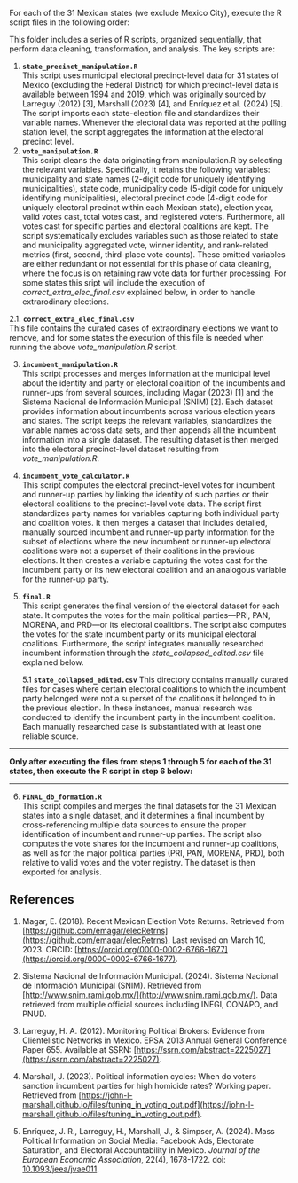 


For each of the 31 Mexican states (we exclude Mexico City), execute the R script files in the following order:

This folder includes a series of R scripts, organized sequentially, that perform data cleaning, transformation, and analysis. The key scripts are:

1. **`state_precinct_manipulation.R`**  
This script uses municipal electoral precinct-level data for 31 states of Mexico (excluding the Federal District) for which precinct-level data is available between 1994 and 2019, which was originally sourced by  Larreguy (2012) [3], Marshall (2023) [4], and Enríquez et al. (2024) [5]. The script imports each state-election file and standardizes their variable names. Whenever the electoral data was reported at the polling station level, the script aggregates the information at the electoral precinct level.
2. **`vote_manipulation.R`**  
This script cleans the data originating from manipulation.R by selecting the relevant variables. Specifically, it retains the following variables: municipality and state names (2-digit code for uniquely identifying municipalities), state code, municipality code (5-digit code for uniquely identifying municipalities), electoral precinct code (4-digit code for uniquely electoral precinct within each Mexican state), election year, valid votes cast, total votes cast, and registered voters. Furthermore, all votes cast for specific parties and electoral coalitions are kept. The script systematically excludes variables such as those related to state and municipality aggregated vote, winner identity, and rank-related metrics (first, second, third-place vote counts). These omitted variables are either redundant or not essential for this phase of data cleaning, where the focus is on retaining raw vote data for further processing. For some states this sript will include the execution of *correct\_extra\_elec\_final.csv* explained below, in order to handle extrarodinary elections.


  2.1. **`correct_extra_elec_final.csv`**  
  This file contains the curated cases of extraordinary elections we want to remove, and for some states the execution of this file is needed when running the above *vote_manipulation.R* script.
  
3. **`incumbent_manipulation.R`**  
This script processes and merges information at the municipal level about the identity and party or electoral coalition of the incumbents and runner-ups from several sources, including Magar (2023) [1] and the Sistema Nacional de Información Municipal (SNIM) [2]. Each dataset provides information about incumbents across various election years and states. The script keeps the relevant variables, standardizes the variable names across data sets, and then appends all the incumbent information into a single dataset. The resulting dataset is then merged into the electoral precinct-level dataset resulting from *vote_manipulation.R*.

5. **`incumbent_vote_calculator.R`**  
This script computes the electoral precinct-level votes for incumbent and runner-up parties by linking the identity of such parties or their electoral coalitions to the precinct-level vote data.  The script first standardizes party names for variables capturing both individual party and coalition votes.  It then merges a dataset that includes detailed, manually sourced incumbent and runner-up party information for the subset of elections where the new incumbent or runner-up electoral coalitions were not a superset of their coalitions in the previous elections. It then creates a variable capturing the votes cast for the incumbent party or its new electoral coalition and an analogous variable for the runner-up party.

7. **`final.R`**  
This script generates the final version of the electoral dataset for each state. It computes the votes for the main political parties—PRI, PAN, MORENA, and PRD—or its electoral coalitions. The script also computes the votes for the state incumbent party or its municipal electoral coalitions. Furthermore, the script integrates manually researched incumbent information through the *state\_collapsed\_edited.csv* file explained below.
  
   
   5.1 **`state_collapsed_edited.csv`**
   This directory contains manually curated files for cases where certain electoral coalitions to which the incumbent party belonged were not a superset of the coalitions it belonged to in the previous election. In these instances, manual research was conducted to identify the incumbent party in the incumbent coalition. Each manually researched case is substantiated with at least one reliable source.


**                                                                                                                       **
   **Only after executing the files from steps 1 through 5 for each of the 31 states, then execute the R script in step 6 below:**
**                                                                                                                       **

6. **`FINAL_db_formation.R`**  
This script compiles and merges the final datasets for the 31 Mexican states into a single dataset, and it determines a final incumbent by cross-referencing multiple data sources to ensure the proper identification of incumbent and runner-up parties. The script also computes the vote shares for the incumbent and runner-up coalitions, as well as for the major political parties (PRI, PAN, MORENA, PRD), both relative to valid votes and the voter registry. The dataset is then exported for analysis.

## References

1. Magar, E. (2018). Recent Mexican Election Vote Returns. Retrieved from [https://github.com/emagar/elecRetrns](https://github.com/emagar/elecRetrns). Last revised on March 10, 2023. ORCID: [https://orcid.org/0000-0002-6766-1677](https://orcid.org/0000-0002-6766-1677).

2. Sistema Nacional de Información Municipal. (2024). Sistema Nacional de Información Municipal (SNIM). Retrieved from [http://www.snim.rami.gob.mx/](http://www.snim.rami.gob.mx/). Data retrieved from multiple official sources including INEGI, CONAPO, and PNUD.

3. Larreguy, H. A. (2012). Monitoring Political Brokers: Evidence from Clientelistic Networks in Mexico. EPSA 2013 Annual General Conference Paper 655. Available at SSRN: [https://ssrn.com/abstract=2225027](https://ssrn.com/abstract=2225027).

4. Marshall, J. (2023). Political information cycles: When do voters sanction incumbent parties for high homicide rates? Working paper. Retrieved from [https://john-l-marshall.github.io/files/tuning_in_voting_out.pdf](https://john-l-marshall.github.io/files/tuning_in_voting_out.pdf).

5. Enríquez, J. R., Larreguy, H., Marshall, J., & Simpser, A. (2024). Mass Political Information on Social Media: Facebook Ads, Electorate Saturation, and Electoral Accountability in Mexico. *Journal of the European Economic Association*, 22(4), 1678-1722. doi: [10.1093/jeea/jvae011](https://doi.org/10.1093/jeea/jvae011).
